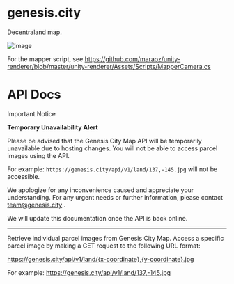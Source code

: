 # genesis.city
Decentraland map.

![image](https://user-images.githubusercontent.com/287189/154358783-952b2693-083a-4afa-a0b4-c1f8cece6bdc.png)


For the mapper script, see https://github.com/maraoz/unity-renderer/blob/master/unity-renderer/Assets/Scripts/MapperCamera.cs

# API Docs

Important Notice

**Temporary Unavailability Alert**

Please be advised that the Genesis City Map API will be temporarily unavailable due to hosting changes. You will not be able to access parcel images using the API.

For example:
`https://genesis.city/api/v1/land/137,-145.jpg` will not be accessible.

We apologize for any inconvenience caused and appreciate your understanding. For any urgent needs or further information, please contact team@genesis.city .

We will update this documentation once the API is back online.

---
Retrieve individual parcel images from Genesis City Map.
Access a specific parcel image by making a GET request to the following URL format:

https://genesis.city/api/v1/land/{x-coordinate},{y-coordinate}.jpg

For example:
https://genesis.city/api/v1/land/137,-145.jpg
